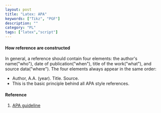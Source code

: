 ```yaml
---
layout: post
title: "Latex: APA"
keywords: ["Tikz", "PGF"]
description: ""
category: "PL"
tags: ["latex","script"]
---
```


#### How reference are constructed
In general, a reference should contain four elements: the author's name("who"),
date of publication("when"), title of the work("what"), and source
data("where"). The four elements always appear in the same order:
- Author, A.A. (year). Title. Source.
- This is the basic principle behind all APA style references.





#### Reference
1. [APA guideline](https://guides.lib.uw.edu/ld.php?content_id=17348279)
